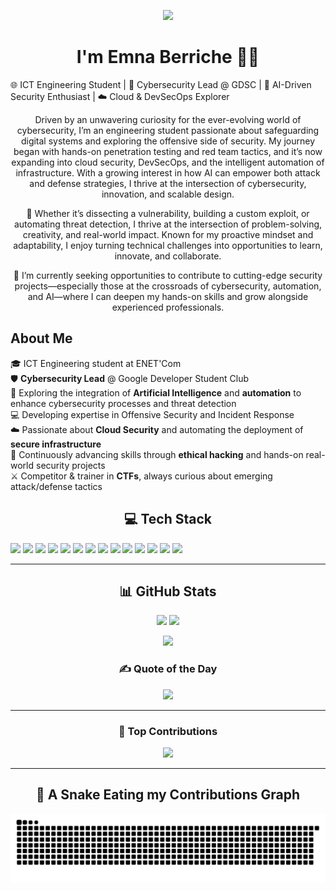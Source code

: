 <p align="center" >                          
<img src="https://readme-typing-svg.herokuapp.com/?lines=Hello,+World+!&center=true&size=30">                                                       
  </p>                                                                                                            
<h1 align="center"> I'm Emna Berriche 👋🏽 </h1>                                             
  🌐 ICT Engineering Student | 🔐 Cybersecurity Lead @ GDSC | 🤖 AI-Driven Security Enthusiast | ☁️ Cloud & DevSecOps Explorer 
<div align="center">                                               
   
Driven by an unwavering curiosity for the ever-evolving world of cybersecurity, I’m an engineering student passionate about safeguarding digital systems and exploring the offensive side of security. My journey began with hands-on penetration testing and red team tactics, and it’s now expanding into cloud security, DevSecOps, and the intelligent automation of infrastructure. With a growing interest in how AI can empower both attack and defense strategies, I thrive at the intersection of cybersecurity, innovation, and scalable design.

🔎 Whether it’s dissecting a vulnerability, building a custom exploit, or automating threat detection, I thrive at the intersection of problem-solving, creativity, and real-world impact. Known for my proactive mindset and adaptability, I enjoy turning technical challenges into opportunities to learn, innovate, and collaborate.

🎯 I’m currently seeking opportunities to contribute to cutting-edge security projects—especially those at the crossroads of cybersecurity, automation, and AI—where I can deepen my hands-on skills and grow alongside experienced professionals.



<div style="text-align: left;">

## About Me

🎓 ICT Engineering student at ENET'Com  
🛡️ <strong>Cybersecurity Lead</strong> @ Google Developer Student Club  
🤖 Exploring the integration of <strong>Artificial Intelligence</strong> and <strong>automation</strong> to enhance cybersecurity processes and threat detection  
💻 Developing expertise in Offensive Security and Incident Response  
☁️ Passionate about <strong>Cloud Security</strong> and automating the deployment of <strong>secure infrastructure</strong>  
🧠 Continuously advancing skills through <strong>ethical hacking</strong> and hands-on real-world security projects  
⚔️ Competitor & trainer in <strong>CTFs</strong>, always curious about emerging attack/defense tactics  

</div>


## 💻 Tech Stack

<p align="left">
  <img src="https://img.shields.io/badge/C-%2300599C.svg?style=for-the-badge&logo=c&logoColor=white"/>
  <img src="https://img.shields.io/badge/Java-%23ED8B00.svg?style=for-the-badge&logo=openjdk&logoColor=white"/>
  <img src="https://img.shields.io/badge/HTML5-%23E34F26.svg?style=for-the-badge&logo=html5&logoColor=white"/>
  <img src="https://img.shields.io/badge/CSS3-%231572B6.svg?style=for-the-badge&logo=css3&logoColor=white"/>
  <img src="https://img.shields.io/badge/JavaScript-%23323330.svg?style=for-the-badge&logo=javascript&logoColor=%23F7DF1E"/>
  <img src="https://img.shields.io/badge/PHP-%23777BB4.svg?style=for-the-badge&logo=php&logoColor=white"/>
  <img src="https://img.shields.io/badge/MySQL-4479A1.svg?style=for-the-badge&logo=mysql&logoColor=white"/>
  <img src="https://img.shields.io/badge/Azure-%230072C6.svg?style=for-the-badge&logo=microsoftazure&logoColor=white"/>
  <img src="https://img.shields.io/badge/Arduino-00979D.svg?style=for-the-badge&logo=Arduino&logoColor=white"/>
  <img src="https://img.shields.io/badge/LaTeX-%23008080.svg?style=for-the-badge&logo=latex&logoColor=white"/>
  <img src="https://img.shields.io/badge/Canva-%2300C4CC.svg?style=for-the-badge&logo=Canva&logoColor=white"/>
  <img src="https://img.shields.io/badge/TensorFlow-%23FF6F00.svg?style=for-the-badge&logo=TensorFlow&logoColor=white"/>
  <img src="https://img.shields.io/badge/Numpy-%23013243.svg?style=for-the-badge&logo=numpy&logoColor=white"/>
  <img src="https://img.shields.io/badge/Splunk-%23000000.svg?style=for-the-badge&logo=splunk&logoColor=white"/>
</p>

---

## 📊 GitHub Stats

<p align="center">
  <img src="https://github-readme-stats.vercel.app/api?username=EmnaBerriche&theme=radical&hide_border=false&include_all_commits=true&count_private=true" height="180"/>
  <img src="https://github-readme-streak-stats.herokuapp.com/?user=EmnaBerriche&theme=radical&hide_border=false" height="180"/>
</p>
<p align="center">
  <img src="https://github-readme-stats.vercel.app/api/top-langs/?username=EmnaBerriche&layout=compact&theme=radical&hide_border=false"/>
</p>


### ✍️ Quote of the Day

<p align="center">
  <img src="https://quotes-github-readme.vercel.app/api?type=horizontal&theme=radical"/>
</p>


---

### 📌 Top Contributions

<p align="center">
  <img src="https://github-contributor-stats.vercel.app/api?username=EmnaBerriche&limit=5&theme=dark&combine_all_yearly_contributions=true"/>
</p>

---








## 🐍 A Snake Eating my Contributions Graph
	
<p align = "center">
	<img src = "https://github.com/7oSkaaa/7oSkaaa/blob/output/github-contribution-grid-snake.svg?" alt = "Snake Game"/>
</p>


<!-- Built with ❤️ by Emna and GPRM (https://gprm.itsvg.in) -->
